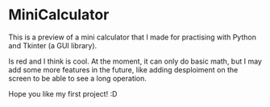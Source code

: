 # MiniCalculator
This is a preview of a mini calculator that 
I made for practising with Python and Tkinter 
(a GUI library).

Is red and I think is cool. At the moment,
it can only do basic math, but I may add 
some more features in the future, like
adding desploiment on the screen to be
able to see a long operation.

Hope you like my first project! :D

